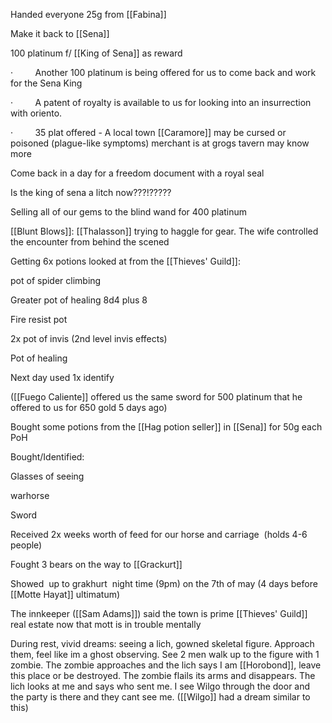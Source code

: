 Handed everyone 25g from [[Fabina]]

Make it back to [[Sena]]

100 platinum f/ [[King of Sena]] as reward

·         Another 100 platinum is being offered for us to come back and work for the Sena King

·         A patent of royalty is available to us for looking into an insurrection with oriento.

·         35 plat offered - A local town [[Caramore]] may be cursed or poisoned (plague-like symptoms) merchant is at grogs tavern may know more

Come back in a day for a freedom document with a royal seal

Is the king of sena a litch now???!?????

Selling all of our gems to the blind wand for 400 platinum

[[Blunt Blows]]: [[Thalasson]] trying to haggle for gear. The wife controlled the encounter from behind the scened

Getting 6x potions looked at from the [[Thieves' Guild]]:  
  

pot of spider climbing

Greater pot of healing 8d4 plus 8

Fire resist pot

2x pot of invis (2nd level invis effects)

Pot of healing

Next day used 1x identify

([[Fuego Caliente]] offered us the same sword for 500 platinum that he offered to us for 650 gold 5 days ago)

Bought some potions from the [[Hag potion seller]] in [[Sena]] for 50g each PoH  

Bought/Identified:

Glasses of seeing

warhorse

Sword

Received 2x weeks worth of feed for our horse and carriage  (holds 4-6 people)

Fought 3 bears on the way to [[Grackurt]]

Showed  up to grakhurt  night time (9pm) on the 7th of may (4 days before [[Motte Hayat]] ultimatum)

The innkeeper ([[Sam Adams]]) said the town is prime [[Thieves' Guild]] real estate now that mott is in trouble mentally

During rest, vivid dreams: seeing a lich, gowned skeletal figure. Approach them, feel like im a ghost observing. See 2 men walk up to the figure with 1 zombie. The zombie approaches and the lich says I am [[Horobond]], leave this place or be destroyed. The zombie flails its arms and disappears. The lich looks at me and says who sent me. I see Wilgo through the door and the party is there and they cant see me. ([[Wilgo]] had a dream similar to this)
